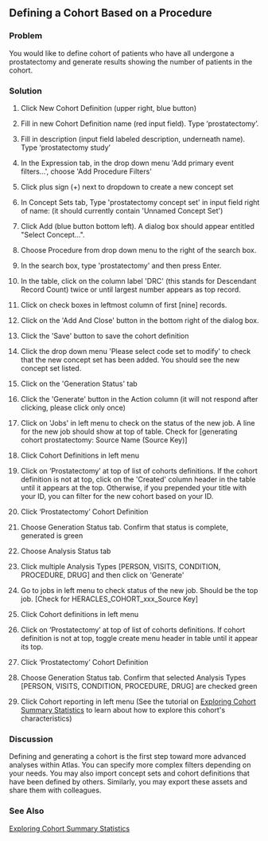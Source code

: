 ## Defining a Cohort Based on a Procedure

### Problem

You would like to define cohort of patients who have all undergone a prostatectomy and generate results showing the number of patients in the cohort.

### Solution

1. Click New Cohort Definition (upper right, blue button)

1. Fill in new Cohort Definition name (red input field). Type ‘prostatectomy’.

1. Fill in description (input field labeled description, underneath name). Type ‘prostatectomy study’

1. In the Expression tab, in the drop down menu 'Add primary event filters...', choose 'Add Procedure Filters'

1. Click plus sign (+) next to dropdown to create a new concept set

1. In Concept Sets tab, Type 'prostatectomy concept set' in input field right of name: (it should currently contain 'Unnamed Concept Set')

1. Click Add (blue button bottom left). A dialog box should appear entitled "Select Concept...".

1. Choose Procedure from drop down menu to the right of the search box.

1. In the search box, type 'prostatectomy' and then press Enter.

1. In the table, click on the column label 'DRC' (this stands for Descendant Record Count) twice or until largest number appears as top record.

1. Click on check boxes in leftmost column of first [nine] records.

1. Click on the 'Add And Close' button in the bottom right of the dialog box.

1. Click the 'Save' button to save the cohort definition

1. Click the drop down menu 'Please select code set to modify' to check that the new concept set has been added.  You should see the new concept set listed.

1. Click on the 'Generation Status' tab

1. Click the 'Generate' button in the Action column (it will not respond after clicking, please click only once)

1. Click on 'Jobs' in left menu to check on the status of the new job. A line for the new job should show at top of table. Check for [generating cohort prostatectomy: Source Name (Source Key)]

1. Click Cohort Definitions in left menu

1. Click on ‘Prostatectomy’ at top of list of cohorts definitions. If the cohort definition is not at top, click on the 'Created' column header in the table until it appears at the top.  Otherwise, if you prepended your title with your ID, you can filter for the new cohort based on your ID.

1. Click ‘Prostatectomy’ Cohort Definition

1. Choose Generation Status tab. Confirm that status is complete, generated is green

1. Choose Analysis Status tab

1. Click multiple Analysis Types [PERSON, VISITS, CONDITION, PROCEDURE, DRUG] and then click on 'Generate'

1. Go to jobs in left menu to check status of the new job. Should be the top job. [Check for HERACLES_COHORT_xxx_Source Key]

1. Click Cohort definitions in left menu

1. Click on ‘Prostatectomy’ at top of list of cohorts definitions. If cohort definition is not at top, toggle create menu header in table until it appear its top.

1. Click ‘Prostatectomy’ Cohort Definition

1. Choose Generation Status tab. Confirm that selected Analysis Types [PERSON, VISITS, CONDITION, PROCEDURE, DRUG] are checked green

1. Click Cohort reporting in left menu (See the tutorial on [Exploring Cohort Summary Statistics](/cumc-dbmi/Atlas-wiki/Cookbook/Exploring_Cohort_Summary_Statistics) to learn about how to explore this cohort's characteristics)

### Discussion
Defining and generating a cohort is the first step toward more advanced analyses within Atlas. You can specify more complex filters depending on your needs. You may also import concept sets and cohort definitions that have been defined by others. Similarly, you may export these assets and share them with colleagues.

### See Also
[Exploring Cohort Summary Statistics](/cumc-dbmi/Atlas-wiki/Cookbook/Exploring_Cohort_Summary_Statistics)
